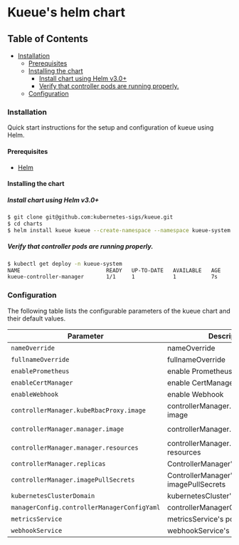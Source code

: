 # Kueue's helm chart

## Table of Contents

<!-- toc -->
- [Installation](#installation)
  - [Prerequisites](#prerequisites)
  - [Installing the chart](#installing-the-chart)
    - [Install chart using Helm v3.0+](#install-chart-using-helm-v30)
    - [Verify that controller pods are running properly.](#verify-that-controller-pods-are-running-properly)
  - [Configuration](#configuration)
<!-- /toc -->

### Installation

Quick start instructions for the setup and configuration of kueue using Helm.

#### Prerequisites

- [Helm](https://helm.sh/docs/intro/quickstart/#install-helm)

#### Installing the chart

##### Install chart using Helm v3.0+

```bash
$ git clone git@github.com:kubernetes-sigs/kueue.git
$ cd charts
$ helm install kueue kueue --create-namespace --namespace kueue-system
```

##### Verify that controller pods are running properly.

```bash
$ kubectl get deploy -n kueue-system
NAME                           READY   UP-TO-DATE   AVAILABLE   AGE
kueue-controller-manager       1/1     1            1           7s
```

### Configuration

The following table lists the configurable parameters of the kueue chart and their default values.

| Parameter                                   | Description                             |Default                                      |
|---------------------------------------------|-----------------------------------------|---------------------------------------------|
| `nameOverride`                              | nameOverride                            | ``                                          |
| `fullnameOverride`                          | fullnameOverride                        | ``                                          |
| `enablePrometheus`                          | enable Prometheus                       | `false`                                     |
| `enableCertManager`                         | enable CertManager                      | `false`                                     |
| `enableWebhook`                             | enable Webhook                          | `true`                                      |
| `controllerManager.kubeRbacProxy.image`     | controllerManager.kubeRbacProxy's image | `gcr.io/kubebuilder/kube-rbac-proxy:v0.8.0` |
| `controllerManager.manager.image`           | controllerManager.manager's image       |`gcr.io/k8s-staging-kueue/kueue:main`        |
| `controllerManager.manager.resources`       | controllerManager.manager's resources   | abbr.                                       |
| `controllerManager.replicas`                | ControllerManager's replicaCount        | `1`                                         |
| `controllerManager.imagePullSecrets`        | ControllerManager's imagePullSecrets    | `[]`                                        |
| `kubernetesClusterDomain`                   | kubernetesCluster's Domain              | `cluster.local`                             |
| `managerConfig.controllerManagerConfigYaml` | controllerManagerConfigYaml             | abbr.                                       |
| `metricsService`                            | metricsService's ports                  | abbr.                                       |
| `webhookService`                            | webhookService's ports                  | abbr.                                       |